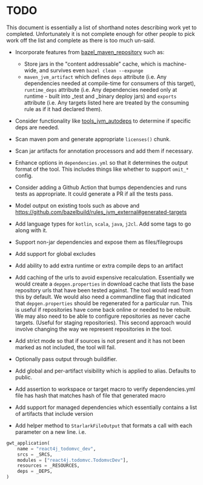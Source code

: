 # TODO

This document is essentially a list of shorthand notes describing work yet to completed.
Unfortunately it is not complete enough for other people to pick work off the list and
complete as there is too much un-said.

* Incorporate features from [bazel_maven_repository](https://github.com/square/bazel_maven_repository) such as:
  - Store jars in the "content addressable" cache, which is machine-wide, and survives even `bazel clean --expunge`
  - `maven_jvm_artifact` which defines `deps` attribute (i.e. Any dependencies needed at compile-time for consumers
    of this target), `runtime_deps` attribute (i.e. Any dependencies needed only at runtime - built into _test and
    _binary deploy jars) and `exports` attribute (i.e. Any targets listed here are treated by the consuming rule as
    if it had declared them).

* Consider functionality like [tools_jvm_autodeps](https://github.com/cgrushko/tools_jvm_autodeps) to determine
  if specific deps are needed.

* Scan maven pom and generate appropriate `licenses()` chunk.

* Scan jar artifacts for annotation processors and add them if necessary.

* Enhance options in `dependencies.yml` so that it determines the output format of the tool. This includes things like
  whether to support `omit_*` config.

* Consider adding a Github Action that bumps dependencies and runs tests as appropriate. It could generate a PR if
  all the tests pass.

* Model output on existing tools such as above and https://github.com/bazelbuild/rules_jvm_external#generated-targets

* Add language types for `kotlin`, `scala`, `java`, `j2cl`. Add some tags to go along with it.

* Support non-jar dependencies and expose them as files/filegroups

* Add support for global excludes

* Add ability to add extra runtime or extra compile deps to an artifact

* Add caching of the urls to avoid expensive recalculation. Essentially we would create a `depgen.properties` in
  download cache that lists the base repository urls that have been tested against. The tool would read from this
  by default. We would also need a commandline flag that indicated that `depgen.properties` should be regenerated
  for a particular run. This is useful if repositories have come back online or needed to be rebuilt. We may also
  need to be able to configure repositories as never cache targets. (Useful for staging repositories). This second
  approach would involve changing the way we represent repositories in the tool.

* Add strict mode so that if sources is not present and it has not been marked as not included, the tool will fail.

* Optionally pass output through buildifier.

* Add global and per-artifact visibility which is applied to alias. Defaults to public.

* Add assertion to workspace or target macro to verify dependencies.yml file has hash that matches hash of file that generated macro

* Add support for managed dependencies which essentially contains a list of artifacts that include version

* Add helper method to `StarlarkFileOutput` that formats a call with each parameter on a new line. i.e.

```python
gwt_application(
    name = "react4j_todomvc_dev",
    srcs = _SRCS,
    modules = ["react4j.todomvc.TodomvcDev"],
    resources = _RESOURCES,
    deps = _DEPS,
)
```
